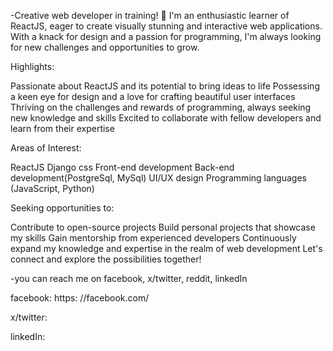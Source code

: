 -Creative web developer in training!
 👋 
I'm an enthusiastic learner of ReactJS, eager to create visually stunning and interactive web applications. With a knack for design and a passion for programming, I'm always looking for new challenges and opportunities to grow.

Highlights:

Passionate about ReactJS and its potential to bring ideas to life
Possessing a keen eye for design and a love for crafting beautiful user interfaces
Thriving on the challenges and rewards of programming, always seeking new knowledge and skills
Excited to collaborate with fellow developers and learn from their expertise

Areas of Interest:

ReactJS
Django
css
Front-end development
Back-end development(PostgreSql, MySql)
UI/UX design
Programming languages (JavaScript, Python)


Seeking opportunities to:

Contribute to open-source projects
Build personal projects that showcase my skills
Gain mentorship from experienced developers
Continuously expand my knowledge and expertise in the realm of web development
Let's connect and explore the possibilities together!


-you can reach me on facebook, x/twitter, reddit, linkedIn

facebook: https: //facebook.com/

x/twitter: 

linkedIn: 



